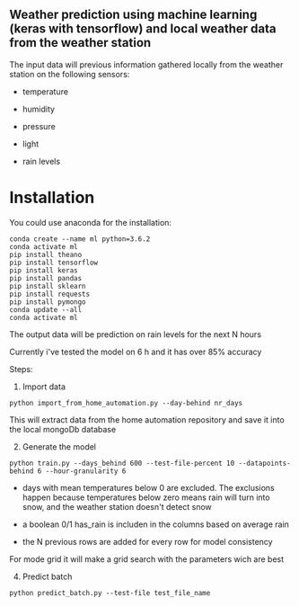 ## Weather prediction using machine learning (keras with tensorflow) and local weather data from the weather station


The input data will previous information gathered locally from the weather station on the following sensors:

- temperature 

- humidity

- pressure

- light

- rain levels

# Installation
You could use anaconda for the installation:
````
conda create --name ml python=3.6.2
conda activate ml
pip install theano
pip install tensorflow
pip install keras
pip install pandas
pip install sklearn
pip install requests
pip install pymongo
conda update --all
conda activate ml
````

The output data will be prediction on rain levels for the next N hours

Currently i've tested the model on 6 h and it has over 85% accuracy

Steps:

1. Import data

````
python import_from_home_automation.py --day-behind nr_days
````

This will extract data from the home automation repository and save it into the local mongoDb database


2. Generate the model 
````
python train.py --days_behind 600 --test-file-percent 10 --datapoints-behind 6 --hour-granularity 6
````



- days with mean temperatures below 0 are excluded. The exclusions happen because
temperatures below zero means rain will turn into snow, and the weather station doesn't detect snow

- a boolean 0/1 has_rain is includen in the columns based on average rain

- the N previous rows are added for every row for model consistency

For mode grid it will make a grid search with the parameters wich are best

4. Predict batch
````
python predict_batch.py --test-file test_file_name 
````